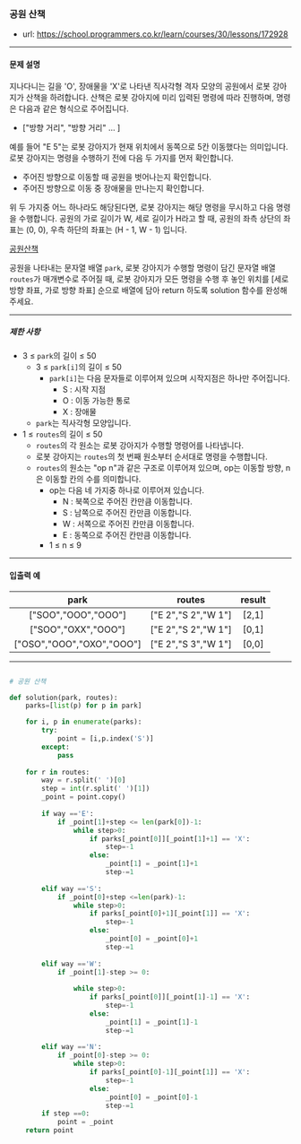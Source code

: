 ### 공원 산책

 - url: https://school.programmers.co.kr/learn/courses/30/lessons/172928
 
 --------
 
#### 문제 설명
지나다니는 길을 'O', 장애물을 'X'로 나타낸 직사각형 격자 모양의 공원에서 로봇 강아지가 산책을 하려합니다. 산책은 로봇 강아지에 미리 입력된 명령에 따라 진행하며, 명령은 다음과 같은 형식으로 주어집니다.

 - ["방향 거리", "방향 거리" … ]

예를 들어 "E 5"는 로봇 강아지가 현재 위치에서 동쪽으로 5칸 이동했다는 의미입니다. 로봇 강아지는 명령을 수행하기 전에 다음 두 가지를 먼저 확인합니다.

 - 주어진 방향으로 이동할 때 공원을 벗어나는지 확인합니다.
 - 주어진 방향으로 이동 중 장애물을 만나는지 확인합니다.

위 두 가지중 어느 하나라도 해당된다면, 로봇 강아지는 해당 명령을 무시하고 다음 명령을 수행합니다.
공원의 가로 길이가 W, 세로 길이가 H라고 할 때, 공원의 좌측 상단의 좌표는 (0, 0), 우측 하단의 좌표는 (H - 1, W - 1) 입니다.

[공원산책](https://user-images.githubusercontent.com/62426665/217702316-1bd5d3ba-c1d7-4133-bfb5-36bdc85a08ba.png)

공원을 나타내는 문자열 배열 `park`, 로봇 강아지가 수행할 명령이 담긴 문자열 배열 `routes`가 매개변수로 주어질 때, 로봇 강아지가 모든 명령을 수행 후 놓인 위치를 [세로 방향 좌표, 가로 방향 좌표] 순으로 배열에 담아 return 하도록 solution 함수를 완성해주세요.

--------

##### 제한 사항
 - 3 ≤ `park`의 길이 ≤ 50
   - 3 ≤ `park[i]`의 길이 ≤ 50
     - `park[i]`는 다음 문자들로 이루어져 있으며 시작지점은 하나만 주어집니다.
       - S : 시작 지점
       - O : 이동 가능한 통로
       - X : 장애물
   - `park`는 직사각형 모양입니다.
 - 1 ≤ `routes`의 길이 ≤ 50
   - `routes`의 각 원소는 로봇 강아지가 수행할 명령어를 나타냅니다.
   - 로봇 강아지는 `routes`의 첫 번째 원소부터 순서대로 명령을 수행합니다.
   - `routes`의 원소는 "op n"과 같은 구조로 이루어져 있으며, op는 이동할 방향, n은 이동할 칸의 수를 의미합니다.
     - op는 다음 네 가지중 하나로 이루어져 있습니다.
       - N : 북쪽으로 주어진 칸만큼 이동합니다.
       - S : 남쪽으로 주어진 칸만큼 이동합니다.
       - W : 서쪽으로 주어진 칸만큼 이동합니다.
       - E : 동쪽으로 주어진 칸만큼 이동합니다.
     - 1 ≤ n ≤ 9

--------
 
#### 입출력 예

 |park|routes|result|
 |:---:|:---:|:---:|
 |["SOO","OOO","OOO"]|["E 2","S 2","W 1"]|[2,1]|
 |["SOO","OXX","OOO"]|["E 2","S 2","W 1"]|[0,1]|
 |["OSO","OOO","OXO","OOO"]|["E 2","S 3","W 1"]|[0,0]|

--------

```python

# 공원 산책

def solution(park, routes):
    parks=[list(p) for p in park]

    for i, p in enumerate(parks):
        try:
            point = [i,p.index('S')]
        except:
            pass
        
    for r in routes:
        way = r.split(' ')[0]
        step = int(r.split(' ')[1])
        _point = point.copy()
        
        if way =='E':
            if _point[1]+step <= len(park[0])-1:
                while step>0:
                    if parks[_point[0]][_point[1]+1] == 'X':
                        step=-1
                    else:
                        _point[1] = _point[1]+1
                        step-=1
                        
        elif way =='S':
            if _point[0]+step <=len(park)-1:
                while step>0:
                    if parks[_point[0]+1][_point[1]] == 'X':
                        step=-1
                    else:
                        _point[0] = _point[0]+1
                        step-=1
                        
        elif way =='W':
            if _point[1]-step >= 0:
                
                while step>0:
                    if parks[_point[0]][_point[1]-1] == 'X':
                        step=-1
                    else:
                        _point[1] = _point[1]-1
                        step-=1     
                
        elif way =='N':
            if _point[0]-step >= 0:
                while step>0:
                    if parks[_point[0]-1][_point[1]] == 'X':
                        step=-1
                    else:
                        _point[0] = _point[0]-1
                        step-=1     
        if step ==0:
            point = _point
    return point

```